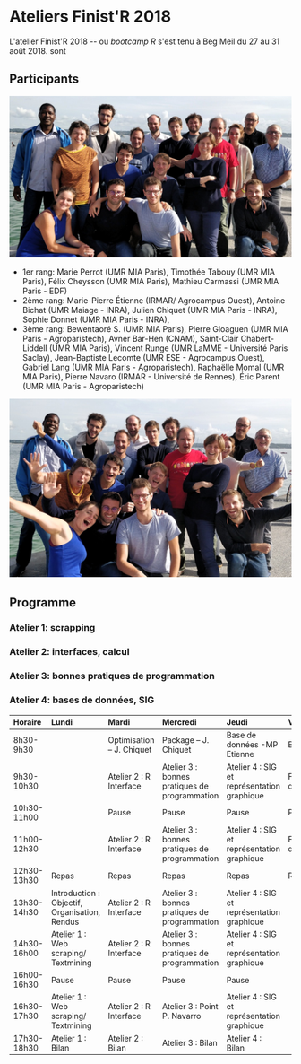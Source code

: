 Ateliers Finist'R 2018
================

L'atelier Finist'R 2018 -- ou *bootcamp R* s'est tenu à Beg Meil du 27 au 31 août 2018. sont

Participants
------------

![people\_finister18](pictures/finisteR18_1.jpg)

-   1er rang: Marie Perrot (UMR MIA Paris), Timothée Tabouy (UMR MIA Paris), Félix Cheysson (UMR MIA Paris), Mathieu Carmassi (UMR MIA Paris - EDF)
-   2ème rang: Marie-Pierre Étienne (IRMAR/ Agrocampus Ouest), Antoine Bichat (UMR Maiage - INRA), Julien Chiquet (UMR MIA Paris - INRA), Sophie Donnet (UMR MIA Paris - INRA),
-   3ème rang: Bewentaoré S. (UMR MIA Paris), Pierre Gloaguen (UMR MIA Paris - Agroparistech), Avner Bar-Hen (CNAM), Saint-Clair Chabert-Liddell (UMR MIA Paris), Vincent Runge (UMR LaMME - Université Paris Saclay), Jean-Baptiste Lecomte (UMR ESE - Agrocampus Ouest), Gabriel Lang (UMR MIA Paris - Agroparistech), Raphaëlle Momal (UMR MIA Paris), Pierre Navaro (IRMAR - Université de Rennes), Éric Parent (UMR MIA Paris - Agroparistech)

![people\_finister18](pictures/finister18_2.jpg)

Programme
---------

### Atelier 1: scrapping

### Atelier 2: interfaces, calcul

### Atelier 3: bonnes pratiques de programmation

### Atelier 4: bases de données, SIG

| Horaire     | Lundi                                         | Mardi                     | Mercredi                                      | Jeudi                                       | Vendredi                |
|:------------|:----------------------------------------------|:--------------------------|:----------------------------------------------|:--------------------------------------------|:------------------------|
| 8h30-9h30   |                                               | Optimisation – J. Chiquet | Package – J. Chiquet                          | Base de données -MP Etienne                 | Bilan                   |
| 9h30-10h30  |                                               | Atelier 2 : R Interface   | Atelier 3 : bonnes pratiques de programmation | Atelier 4 : SIG et représentation graphique | Finalisation des rendus |
| 10h30-11h00 |                                               | Pause                     | Pause                                         | Pause                                       | Pause                   |
| 11h00-12h30 |                                               | Atelier 2 : R Interface   | Atelier 3 : bonnes pratiques de programmation | Atelier 4 : SIG et représentation graphique | Finalisation des rendus |
| 12h30-13h30 | Repas                                         | Repas                     | Repas                                         | Repas                                       | Repas                   |
| 13h30-14h30 | Introduction : Objectif, Organisation, Rendus | Atelier 2 : R Interface   | Atelier 3 : bonnes pratiques de programmation | Atelier 4 : SIG et représentation graphique |                         |
| 14h30-16h00 | Atelier 1 : Web scraping/ Textmining          | Atelier 2 : R Interface   | Atelier 3 : bonnes pratiques de programmation | Atelier 4 : SIG et représentation graphique |                         |
| 16h00-16h30 | Pause                                         | Pause                     | Pause                                         | Pause                                       |                         |
| 16h30-17h30 | Atelier 1 : Web scraping/ Textmining          | Atelier 2 : R Interface   | Atelier 3 : Point P. Navarro                  | Atelier 4 : SIG et représentation graphique |                         |
| 17h30-18h30 | Atelier 1 : Bilan                             | Atelier 2 : Bilan         | Atelier 3 : Bilan                             | Atelier 4 : Bilan                           |                         |
